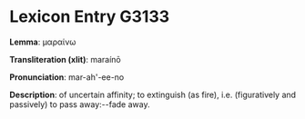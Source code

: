# Lexicon Entry G3133

**Lemma**: μαραίνω

**Transliteration (xlit)**: maraínō

**Pronunciation**: mar-ah'-ee-no

**Description**:
of uncertain affinity; to extinguish (as fire), i.e. (figuratively and passively) to pass away:--fade away.
